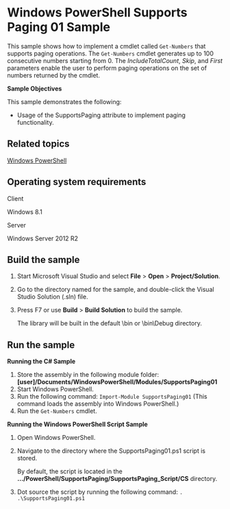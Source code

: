 Windows PowerShell Supports Paging 01 Sample
============================================

This sample shows how to implement a cmdlet called `Get-Numbers` that supports paging operations. The `Get-Numbers` cmdlet generates up to 100 consecutive numbers starting from 0. The *IncludeTotalCount*, *Skip*, and *First* parameters enable the user to perform paging operations on the set of numbers returned by the cmdlet.

**Sample Objectives**

This sample demonstrates the following:

-   Usage of the SupportsPaging attribute to implement paging functionality.

Related topics
--------------

[Windows PowerShell](http://go.microsoft.com/fwlink/p/?linkid=178145)

Operating system requirements
-----------------------------

Client

Windows 8.1

Server

Windows Server 2012 R2

Build the sample
----------------

1.  Start Microsoft Visual Studio and select **File** \> **Open** \> **Project/Solution**.
2.  Go to the directory named for the sample, and double-click the Visual Studio Solution (.sln) file.
3.  Press F7 or use **Build** \> **Build Solution** to build the sample.

    The library will be built in the default \\bin or \\bin\\Debug directory.

Run the sample
--------------

**Running the C\# Sample**

1.  Store the assembly in the following module folder: **[user]/Documents/WindowsPowerShell/Modules/SupportsPaging01**
2.  Start Windows PowerShell.
3.  Run the following command: `Import-Module SupportsPaging01` (This command loads the assembly into Windows PowerShell.)
4.  Run the `Get-Numbers` cmdlet.

**Running the Windows PowerShell Script Sample**

1.  Open Windows PowerShell.
2.  Navigate to the directory where the SupportsPaging01.ps1 script is stored.

    By default, the script is located in the **.../PowerShell/SupportsPaging/SupportsPaging\_Script/CS** directory.

3.  Dot source the script by running the following command: `. .\SupportsPaging01.ps1`


